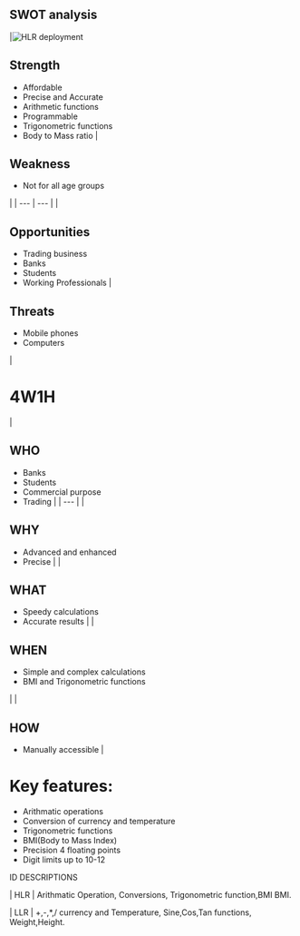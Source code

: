 ## SWOT analysis

|![HLR deployment](https://user-images.githubusercontent.com/78848581/107728365-df1da400-6d13-11eb-90fc-7317528a6149.jpg)


## Strength

- Affordable
- Precise and Accurate
- Arithmetic functions 
- Programmable
- Trigonometric functions
- Body to Mass ratio 
 |
## Weakness


- Not for all age groups


 |
| --- | --- |
|
## Opportunities


- Trading business
- Banks
- Students
- Working Professionals
 |
## Threats


- Mobile phones
- Computers

 |

# 4W1H

|
## **WHO**


- Banks
- Students
- Commercial purpose
- Trading
 |
| --- |
|
## **WHY**


- Advanced and enhanced
- Precise
 |
|
## **WHAT**


- Speedy calculations
- Accurate results
 |
|
## **WHEN**


- Simple and complex calculations
- BMI and Trigonometric functions

 |
|
## **HOW**


- Manually accessible
 |

# Key features:

- Arithmatic operations
- Conversion of currency and temperature
- Trigonometric functions
- BMI(Body to Mass Index)
- Precision 4 floating points
- Digit limits up to 10-12


ID DESCRIPTIONS

| HLR | Arithmatic Operation, 
        Conversions, 
        Trigonometric function,BMI
        BMI.

| LLR | +,-,*,/
        currency and Temperature,
        Sine,Cos,Tan functions,
        Weight,Height.
        

